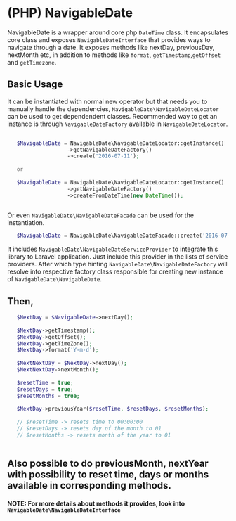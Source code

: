 # (PHP) NavigableDate

NavigableDate is a wrapper around core php ```DateTime``` class.
It encapsulates core class and exposes ```NavigableDateInterface``` that provides ways to 
navigate through a date. It exposes methods like nextDay, previousDay, nextMonth etc,
in addition to methods like  ```format```, ```getTimestamp```,```getOffset``` and ```getTimezone```.

## Basic Usage

It can be instantiated with normal new operator but that needs you to manually handle the dependencies,
```NavigableDate\NavigableDateLocator``` can be used to get dependendent classes.
Recommended way to get an instance is through ```NavigableDateFactory``` available in ```NavigableDateLocator```.
 
 ```php
    
    $NavigableDate = NavigableDate\NavigableDateLocator::getInstance()
                    ->getNavigableDateFactory()
                    ->create('2016-07-11');
    
    or 
    
    $NavigableDate = NavigableDate\NavigableDateLocator::getInstance()
                    ->getNavigableDateFactory()
                    ->createFromDateTime(new DateTime());
    
 ```
 
 Or even ```NavigableDate\NavigableDateFacade``` can be used for the instantiation.
 
 ```php
    $NavigableDate = NavigableDate\NavigableDateFacade::create('2016-07-11');
 
 ```
 
 It includes ```NavigableDate\NavigableDateServiceProvider``` to integrate this library to Laravel application. Just include this provider in the lists
 of service providers. After which  type hinting ```NavigableDate\NavigableDateFactory``` will resolve into respective factory class responsible for creating 
 new instance of ```NavigableDate\NavigableDate```.
 
 ## Then,
 
 ```php
    $NextDay = $NavigableDate->nextDay();
    
    $NextDay->getTimestamp();
    $NextDay->getOffset();
    $NextDay->getTimeZone();
    $NextDay->format('Y-m-d');
    
    $NextNextDay = $NextDay->nextDay(); 
    $NextNextDay->nextMonth();
    
    $resetTime = true;
    $resetDays = true;
    $resetMonths = true;
    
    $NextDay->previousYear($resetTime, $resetDays, $resetMonths);
    
    // $resetTime -> resets time to 00:00:00
    // $resetDays -> resets day of the month to 01
    // $resetMonths -> resets month of the year to 01
    
 ```
 
 ## Also possible to do previousMonth, nextYear with possibility to reset time, days or months available in corresponding methods. 
 
 #### NOTE: For more details about methods it provides, look into ```NavigableDate\NavigableDateInterface```